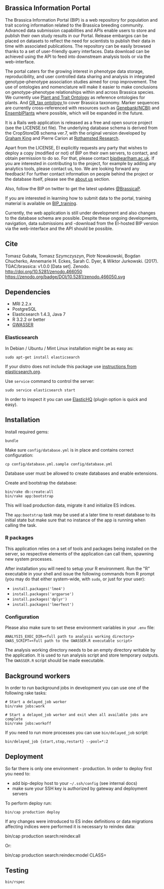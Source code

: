 ## Brassica Information Portal

The Brassica Information Portal (BIP) is a web repository for population and trait scoring information related to the Brassica breeding community. Advanced data submission capabilities and APIs enable users to store and publish their own study results in our Portal.
Release embargos can be placed on datasets to reflect the need for scientists to publish their data in time with associated publications. The repository can be easily browsed thanks to a set of user-friendly query interfaces. Data download can be achieved using the API to feed into downstream analysis tools or via the web-interface.

The portal caters for the growing interest in phenotype data storage, reproducibility, and user controlled data sharing and analysis in integrated genotype-phenotype association studies aimed for crop improvement.
The use of ontologies and nomenclature will make it easier to make conclusions on genotype-phenotype relationships within and across Brassica species. We currently use [Plant and Trait Ontology](http://archive.gramene.org/plant_ontology/ontology_browse.html#tax) as reference ontologies for plants. And [GR_tax ontology ](http://archive.gramene.org/plant_ontology/ontology_browse.html#tax)to cover Brassica taxonomy.
Marker sequences are currently cross-referenced with resources such as [Genebank(NCBI)](https://www.ncbi.nlm.nih.gov/genbank/) and [EnsemblPlants](https://plants.ensembl.org/index.html) where possible, which will be expanded in the future.

It is a Rails web application is released as a free and open source project (see the LICENSE.txt file). The underlying database schema is derived from the CropStoreDB schema ver.7, with the original version developed by <a href="mailto:Graham.King@scu.edu.au">Graham King</a> and Pierre Carion at [Rothamsted Research](https://www.rothamsted.ac.uk/).

Apart from the LICENSE, EI explicitly requests any party that wishes to deploy a copy (modified or not) of BIP on their own servers, to contact, and obtain permission to do so. For that, please contact
<a href="mailto:bip@earlham.ac.uk">bip@earlham.ac.uk</a>. If you are interested in contributing to the project, for example by adding any analytics tools, please contact us, too. We are looking forward any feedback!
For further contact information on people behind the project or the database itself, please see the [about us](https://bip.earlham.ac.uk/about) section.

Also, follow the BIP on twitter to get the latest updates [@BrassicaP](https://twitter.com/BrassicaP).

If you are interested in learning how to submit data to the portal, training material is available on [BIP_training](https://github.com/TGAC/BIP_training).

Currently, the web application is still under development and also changes to the database schema are possible. Despite these ongoing developments, navigation, data submissions and -download from the EI-hosted BIP version via the web-interface and the API should be possible.

## Cite
Tomasz Gubała, Tomasz Szymczyszyn, Piotr Nowakowski, Bogdan Chucherko, Annemarie H. Eckes, Sarah C. Dyer, & Wiktor Jurkowski. (2017). TGAC/brassica: v1.0.0 [Data set]. Zenodo. http://doi.org/10.5281/zenodo.466050
https://zenodo.org/badge/DOI/10.5281/zenodo.466050.svg


## Dependencies

* MRI 2.2.x
* PostgreSQL
* Elasticsearch 1.4.3, Java 7
* R 3.2.2 or better
* [GWASSER](https://github.com/cyverseuk/GWASSER)



### Elasticsearch

In Debian / Ubuntu / Mint Linux installation might be as easy as:

    sudo apt-get install elasticsearch

If your distro does not include this package
use [instructions from elasticsearch.org](http://www.elasticsearch.org/guide/en/elasticsearch/reference/current/setup-repositories.html).

Use `service` command to control the server:

    sudo service elasticsearch start

In order to inspect it you can use [ElasticHQ](http://www.elastichq.org/gettingstarted.html) (plugin option
is quick and easy).


## Installation

Install required gems:

    bundle

Make sure `config/database.yml` is in place and contains correct configuration:

    cp config/database.yml.sample config/database.yml

Database user must be allowed to create databases and enable extensions.

Create and bootstrap the database:

    bin/rake db:create:all
    bin/rake app:bootstrap

This will load production data, migrate it and initialize ES indices.

The `app:bootstrap` task may be used at a later time to reset database to its
initial state but make sure that no instance of the app is running when calling the task.

### R packages

This application relies on a set of tools and packages being installed on the server, so
respective elements of the application can call them, spawning new system processes.

After installation you will need to setup your R environment. Run the "R" executable
in your shell and issue the following commands from R prompt (you may do that either
system-wide, with `sudo`, or just for your user):

 - `install.packages('lme4')`
 - `install.packages('argparse')`
 - `install.packages('dplyr')`
 - `install.packages('lmerTest')`


### Configuration

Please also make sure to set these environment variables in your `.env` file:

```
ANALYSIS_EXEC_DIR=<full path to analysis working directory>
GWAS_SCRIPT=<full path to the GWASSER.R executable script>
```

The analysis working directory needs to be an empty directory writable by the
application. It is used to run analysis script and store temporary outputs.
The `GWASSER.R` script should be made executable.

## Background workers

In order to run background jobs in development you can use one of the following
rake tasks:

    # Start a delayed_job worker
    bin/rake jobs:work

    # Start a delayed_job worker and exit when all available jobs are complete
    bin/rake jobs:workoff

If you need to run more processes you can use `bin/delayed_job`
script:

    bin/delayed_job {start,stop,restart} --pool=*:2


## Deployment

So far there is only one environment - production. In order to deploy first
you need to:

* add bip-deploy host to your `~/.ssh/config` (see internal docs)
* make sure your SSH key is authorized by gateway and deployment servers

To perform deploy run:

    bin/cap production deploy

If any changes were introduced to ES index definitions or data migrations
affecting indices were performed it is necessary to reindex data:

  bin/cap production search:reindex:all

Or:

  bin/cap production search:reindex:model CLASS=<class name>


## Testing

    bin/rspec


